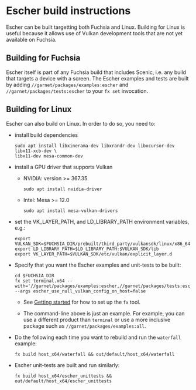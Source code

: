 # Escher build instructions

Escher can be built targetting both Fuchsia and Linux.  Building for Linux is useful because it allows use of Vulkan development tools that are not yet available on Fuchsia.

## Building for Fuchsia
Escher itself is part of any Fuchsia build that includes Scenic, i.e. any build that targets a device with a screen.  The Escher examples and tests are built by adding `//garnet/packages/examples:escher` and `//garnet/packages/tests:escher` to your `fx set` invocation.

## Building for Linux
Escher can also build on Linux.  In order to do so, you need to:

  * install build dependencies
    ```
    sudo apt install libxinerama-dev libxrandr-dev libxcursor-dev libx11-xcb-dev \
    libx11-dev mesa-common-dev
    ```

  * install a GPU driver that supports Vulkan

    * NVIDIA: version >= 367.35
      ```
      sudo apt install nvidia-driver
      ```

    * Intel: Mesa >= 12.0
      ```
      sudo apt install mesa-vulkan-drivers
      ```

  * set the VK_LAYER_PATH, and LD_LIBRARY_PATH environment variables, e.g.:
    ```
    export VULKAN_SDK=$FUCHSIA_DIR/prebuilt/third_party/vulkansdk/linux/x86_64
    export LD_LIBRARY_PATH=$LD_LIBRARY_PATH:$VULKAN_SDK/lib
    export VK_LAYER_PATH=$VULKAN_SDK/etc/vulkan/explicit_layer.d
    ```

  * Specify that you want the Escher examples and unit-tests to be built:
    ```
    cd $FUCHSIA_DIR
    fx set terminal.x64 --with='//garnet/packages/examples:escher,//garnet/packages/tests:escher' --args escher_use_null_vulkan_config_on_host=false
    ```

    * See [Getting started](/docs/getting_started.md) for how to set up the `fx` tool.

    * The command-line above is just an example.  For example, you can use a different product than `terminal` or use a more inclusive package such as `//garnet/packages/examples:all`.

  * Do the following each time you want to rebuild and run the `waterfall` example:
    ```
    fx build host_x64/waterfall && out/default/host_x64/waterfall
    ```

  * Escher unit-tests are built and run similarly:
    ```
    fx build host_x64/escher_unittests && out/default/host_x64/escher_unittests
    ```
